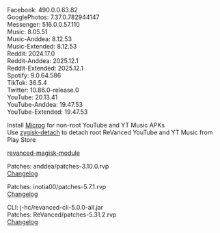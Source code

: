 Facebook: 490.0.0.63.82  
GooglePhotos: 7.37.0.782944147  
Messenger: 516.0.0.57.110  
Music: 8.05.51  
Music-Anddea: 8.12.53  
Music-Extended: 8.12.53  
Reddit: 2024.17.0  
Reddit-Anddea: 2025.12.1  
Reddit-Extended: 2025.12.1  
Spotify: 9.0.64.586  
TikTok: 36.5.4  
Twitter: 10.86.0-release.0  
YouTube: 20.13.41  
YouTube-Anddea: 19.47.53  
YouTube-Extended: 19.47.53  

Install [Microg](https://github.com/ReVanced/GmsCore/releases) for non-root YouTube and YT Music APKs  
Use [zygisk-detach](https://github.com/j-hc/zygisk-detach) to detach root ReVanced YouTube and YT Music from Play Store  

[revanced-magisk-module](https://github.com/j-hc/revanced-magisk-module)
  
Patches: anddea/patches-3.10.0.rvp  
[Changelog](https://github.com/anddea/revanced-patches/releases/tag/v3.10.0)

Patches: inotia00/patches-5.7.1.rvp  
[Changelog](https://github.com/inotia00/revanced-patches/releases/tag/v5.7.1)

CLI: j-hc/revanced-cli-5.0.0-all.jar  
Patches: ReVanced/patches-5.31.2.rvp  
[Changelog](https://github.com/ReVanced/revanced-patches/releases/tag/v5.31.2)  
